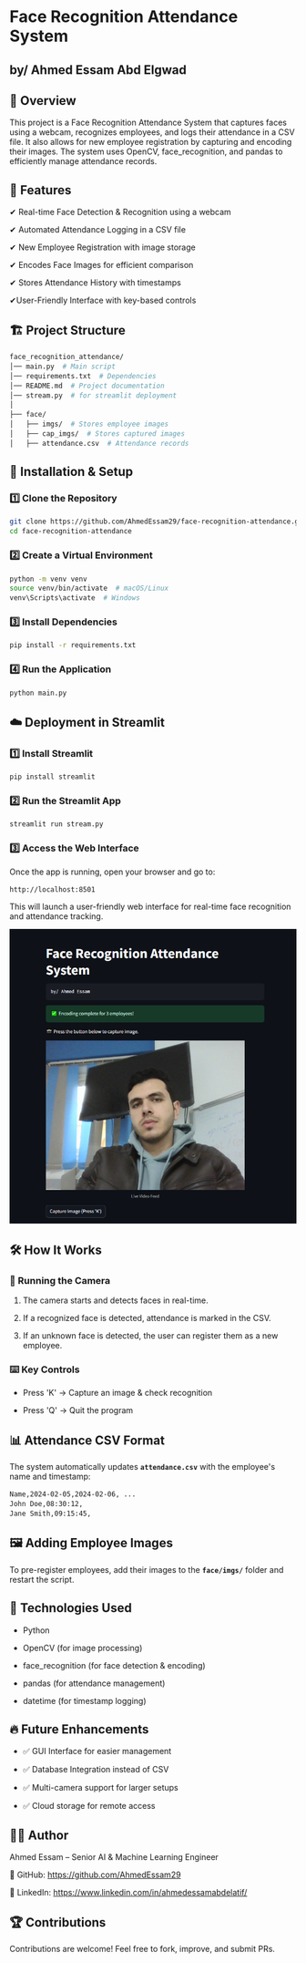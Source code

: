 # Face Recognition Attendance System
## by/ Ahmed Essam Abd Elgwad

## 📌 Overview

This project is a Face Recognition Attendance System that captures faces using a webcam, recognizes employees, and logs their attendance in a CSV file. It also allows for new employee registration by capturing and encoding their images. The system uses OpenCV, face_recognition, and pandas to efficiently manage attendance records.



## 🎯 Features

✔ Real-time Face Detection & Recognition using a webcam

✔ Automated Attendance Logging in a CSV file

✔ New Employee Registration with image storage

✔ Encodes Face Images for efficient comparison

✔ Stores Attendance History with timestamps

✔User-Friendly Interface with key-based controls

## 🏗️ Project Structure
```bash
face_recognition_attendance/
│── main.py  # Main script
│── requirements.txt  # Dependencies
│── README.md  # Project documentation
│── stream.py  # for streamlit deployment
│
├── face/
│   ├── imgs/  # Stores employee images
│   ├── cap_imgs/  # Stores captured images
│   ├── attendance.csv  # Attendance records
```

## 🚀 Installation & Setup

### 1️⃣ Clone the Repository

```bash
git clone https://github.com/AhmedEssam29/face-recognition-attendance.git
cd face-recognition-attendance
```

### 2️⃣ Create a Virtual Environment 

```bash
python -m venv venv
source venv/bin/activate  # macOS/Linux
venv\Scripts\activate  # Windows
```

### 3️⃣ Install Dependencies

```bash
pip install -r requirements.txt
```

### 4️⃣ Run the Application

```bash
python main.py
```
## ☁️ Deployment in Streamlit

### 1️⃣ Install Streamlit

```bash
pip install streamlit
```
### 2️⃣ Run the Streamlit App
```bash
streamlit run stream.py
```
### 3️⃣ Access the Web Interface
Once the app is running, open your browser and go to:
```bash
http://localhost:8501
```
This will launch a user-friendly web interface for real-time face recognition and attendance tracking.

![alt text](https://github.com/AhmedEssam29/face-recognition-attendance/blob/main/streamapp.png?raw=true)


## 🛠️ How It Works
### 🎥 Running the Camera

1. The camera starts and detects faces in real-time.

2. If a recognized face is detected, attendance is marked in the CSV.

3. If an unknown face is detected, the user can register them as a new employee.

### ⌨️ Key Controls

- Press 'K' → Capture an image & check recognition

- Press 'Q' → Quit the program

## 📊 Attendance CSV Format

The system automatically updates **`attendance.csv`** with the employee's name and timestamp:
```bash
Name,2024-02-05,2024-02-06, ...
John Doe,08:30:12,
Jane Smith,09:15:45,
```
## 🖼️ Adding Employee Images

To pre-register employees, add their images to the **`face/imgs/`** folder and restart the script.

## 📌 Technologies Used

- Python

- OpenCV (for image processing)

- face_recognition (for face detection & encoding)

- pandas (for attendance management)

- datetime (for timestamp logging)


## 🔥 Future Enhancements
- ✅ GUI Interface for easier management

- ✅ Database Integration instead of CSV

- ✅ Multi-camera support for larger setups

- ✅ Cloud storage for remote access




## 👨‍💻 Author

Ahmed Essam – Senior AI & Machine Learning Engineer

📌 GitHub: https://github.com/AhmedEssam29

📌 LinkedIn: https://www.linkedin.com/in/ahmedessamabdelatif/





## 🏆 Contributions

Contributions are welcome! Feel free to fork, improve, and submit PRs.



